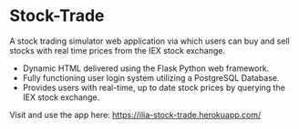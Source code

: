 # Stock-Trade
A stock trading simulator web application via which users can buy and sell stocks with real time prices from the IEX stock exchange. 

- Dynamic HTML delivered using the Flask Python web framework.
- Fully functioning user login system utilizing a PostgreSQL Database.
- Provides users with real-time, up to date stock prices by querying the IEX stock exchange.

Visit and use the app here:
https://ilia-stock-trade.herokuapp.com/
